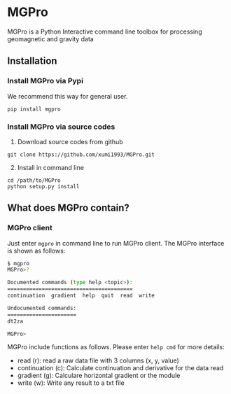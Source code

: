 # MGPro

MGPro is a Python Interactive command line toolbox for processing geomagnetic and gravity data

## Installation
### Install MGPro via Pypi
We recommend this way for general user.


```
pip install mgpro
```

### Install MGPro via source codes

1. Download source codes from github

```
git clone https://github.com/xumi1993/MGPro.git
```

2. Install in command line

```
cd /path/to/MGPro
python setup.py install
```

## What does MGPro contain?
### MGPro client
Just enter `mgpro` in command line to run MGPro client. The MGPro interface is shown as follows:

```bash
$ mgpro
MGPro>?

Documented commands (type help <topic>):
========================================
continuation  gradient  help  quit  read  write

Undocumented commands:
======================
dt2za

MGPro>
```

MGPro include functions as follows. Please enter `help cmd` for more details:

- read (r): read a raw data file with 3 columns (x, y, value)
- continuation (c): Calculate continuation and derivative for the data read
- gradient (g): Calculare horizontal gradient or the module
- write (w): Write any result to a txt file

